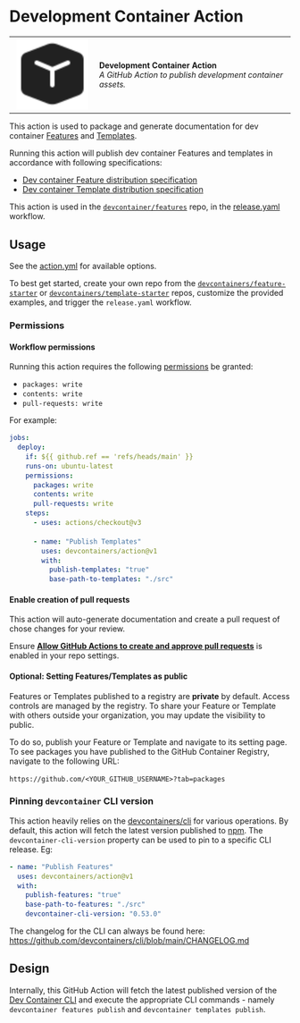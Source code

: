 # Development Container Action

<table style="width: 100%; border-style: none;"><tr>
<td style="width: 140px; text-align: center;"><a href="https://github.com/devcontainers"><img width="128px" src="https://raw.githubusercontent.com/microsoft/fluentui-system-icons/78c9587b995299d5bfc007a0077773556ecb0994/assets/Cube/SVG/ic_fluent_cube_32_filled.svg" alt="devcontainers organization logo"/></a></td>
<td>
<strong>Development Container Action</strong><br />
<i>A GitHub Action to publish development container assets.
</td>
</tr></table>

This action is used to package and generate documentation for dev container [Features](https://containers.dev/implementors/features/) and [Templates](https://containers.dev/implementors/templates/).  

Running this action will publish dev container Features and templates in accordance with following specifications:

 - [Dev container Feature distribution specification](https://containers.dev/implementors/features-distribution/)
 - [Dev container Template distribution specification](https://containers.dev/implementors/templates-distribution/)

This action is used in the [`devcontainer/features`](https://github.com/devcontainers/features) repo, in the [release.yaml](https://github.com/devcontainers/features/blob/main/.github/workflows/release.yaml) workflow.

## Usage

See the [action.yml](https://github.com/devcontainers/action/blob/main/action.yml) for available options.

To best get started, create your own repo from the [`devcontainers/feature-starter`](https://github.com/devcontainers/feature-starter) or  [`devcontainers/template-starter`](https://github.com/devcontainers/template-starter) repos, customize the provided examples, and trigger the `release.yaml` workflow.

### Permissions

#### Workflow permissions

Running this action requires the following [permissions](https://docs.github.com/en/actions/writing-workflows/choosing-what-your-workflow-does/controlling-permissions-for-github_token) be granted:

- `packages: write`
- `contents: write`
- `pull-requests: write`

For example:

```yaml
jobs:
  deploy:
    if: ${{ github.ref == 'refs/heads/main' }}
    runs-on: ubuntu-latest
    permissions:
      packages: write
      contents: write
      pull-requests: write
    steps:
      - uses: actions/checkout@v3

      - name: "Publish Templates"
        uses: devcontainers/action@v1
        with:
          publish-templates: "true"
          base-path-to-templates: "./src"
```

#### Enable creation of pull requests

This action will auto-generate documentation and create a pull request of chose changes for your review.

Ensure [**Allow GitHub Actions to create and approve pull requests**](https://docs.github.com/en/repositories/managing-your-repositorys-settings-and-features/enabling-features-for-your-repository/managing-github-actions-settings-for-a-repository#preventing-github-actions-from-creating-or-approving-pull-requests) is enabled in your repo settings.

#### Optional: Setting Features/Templates as public

Features or Templates published to a registry are **private** by default.  Access controls are managed by the registry. To share your Feature or Template with others outside your organization, you may update the visibility to public.

To do so, publish your Feature or Template and navigate to its setting page. To see packages you have published to the GitHub Container Registry, navigate to the following URL:

`https://github.com/<YOUR_GITHUB_USERNAME>?tab=packages`

### Pinning `devcontainer` CLI version

This action heavily relies on the [devcontainers/cli](https://github.com/devcontainers/cli) for various operations.  By default, this action will fetch the latest version published to [npm](https://www.npmjs.com/package/@devcontainers/cli).  The `devcontainer-cli-version` property can be used to pin to a specific CLI release. Eg:

```yaml
- name: "Publish Features"
  uses: devcontainers/action@v1
  with:
    publish-features: "true"
    base-path-to-features: "./src"
    devcontainer-cli-version: "0.53.0"
```

The changelog for the CLI can always be found here: https://github.com/devcontainers/cli/blob/main/CHANGELOG.md

## Design

Internally, this GitHub Action will fetch the latest published version of the [Dev Container CLI](https://github.com/devcontainers/cli) and execute the appropriate CLI commands - namely `devcontainer features publish` and `devcontainer templates publish`.   
